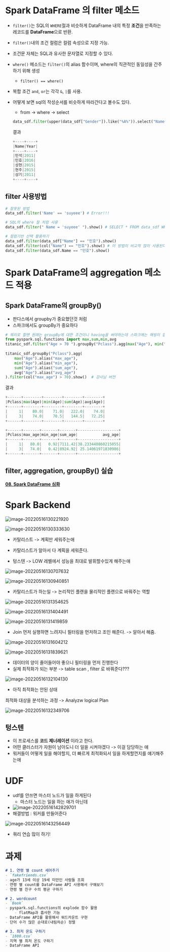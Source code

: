 # Spark DataFrame 의 filter 메소드

+ `filter()`는 SQL의 `WHERE`절과 비슷하게 DataFrame 내의 특정 **조건**을 만족하는 레코드를 **DataFrame**으로 반환.

+ `filter()`내의 조건 컬럼은 컬럼 속성으로 지정 가능. 
+ 조건문 자체는 SQL과 유사한 문자열로 지정할 수 있다.

+ `where()` 메소드는 `filter()`의 alias 함수이며, where의 직관적인 동일성을 간주하기 위해 생성
  - `filter() == where()`

+ 복합 조건 `and`, `or`는 각각 `&`, `|`를 사용.

+ 어떻게 보면 sql의 작성순서를 비슷하게 따라간다고 볼수도 있다.

  + from -> where -> select

  ```python
  data_sdf.filter(upper(data_sdf["Gender"]).like("%A%")).select("Name" , "Year").show()
  ```

  결과

  ```python
  +----+----+
  |Name|Year|
  +----+----+
  |민석|2011|
  |민호|2016|
  |성현|2015|
  |현주|2015|
  |상기|2011|
  +----+----+
  ```



## filter 사용방법

```python
# 잘못된 방법
data_sdf.filter('Name' == 'suyeee') # Error!!!

# SQL의 where 절 처럼 사용
data_sdf.filter(" Name = 'suyeee' ").show() # SELECT * FROM data_sdf WHERE Name = '민호';

# 컬럼기반 선택 활용하기
data_sdf.filter(data_sdf["Name"] == "민호").show()
data_sdf.filter(col("Name") == "민호").show() # 이 방법이 비교적 많이 사용된다.
data_sdf.filter(data_sdf.Name == "민호").show()
```



# Spark DataFrame의 aggregation 메소드 적용







## Spark DataFrame의 groupBy()

+ 판다스에서 groupby가 중요했던것 처럼
+ 스파크에서도 groupBy가 중요하다

```python
# 쿼리로 할땐 원래는 groupBy에 대한 조건이니 having을 써야하는데 스파크에는 해빙이 없다.!!!
from pyspark.sql.functions import max,sum,min,avg
titanic_sdf.filter("Age > 70 ").groupBy("Pclass").agg(max("Age"), min("Age"),sum("Age"),avg("Age")).show() # 내가 한 버전
 
titanic_sdf.groupBy("Pclass").agg(
    max("Age").alias("max_age"),
    min("Age").alias("min_age"),
    sum("Age").alias("sum_age"),
    avg("Age").alias("avg_age")
).filter(col("max_age") > 70).show()  # 강사님 버전
```

결과

```python
+------+--------+--------+--------+--------+
|Pclass|max(Age)|min(Age)|sum(Age)|avg(Age)|
+------+--------+--------+--------+--------+
|     1|    80.0|    71.0|   222.0|    74.0|
|     3|    74.0|    70.5|   144.5|   72.25|
+------+--------+--------+--------+--------+

+------+-------+-------+-------+------------------+
|Pclass|max_age|min_age|sum_age|           avg_age|
+------+-------+-------+-------+------------------+
|     1|   80.0|   0.92|7111.42|38.233440860215055|
|     3|   74.0|   0.42|8924.92| 25.14061971830986|
+------+-------+-------+-------+------------------+
```





## filter, aggregation, groupBy() 실습

[**08. Spark DataFrame 심화**](https://github.com/suyeee/todo_study/blob/0bbbad7fe36b267950a2de57aff009af7c5ba7e5/220516_s.assets/08.%20Spark%20DataFrame%20%20%EC%8B%AC%ED%99%94.ipynb)





# Spark Backend

![image-20220516130221920](220516.assets/image-20220516130221920.png)

![image-20220516130333630](220516.assets/image-20220516130333630.png)



+ 카탈리스트 -> 계획만 세워주는애
+ 카탈리스트가 알아서 다 계획을 세워준다.

+ 텅스텐 -> LOW 레벨에서 성능을 최대로 발휘할수있게 해주는애



![image-20220516130707632](220516.assets/image-20220516130707632.png)



![image-20220516130940851](220516.assets/image-20220516130940851.png)

+ 카탈리스트가 하는일 -> 논리적인 플랜을 물리적인 플랜으로 바꿔주는 역할



![image-20220516131354625](220516.assets/image-20220516131354625.png)

![image-20220516131404491](220516.assets/image-20220516131404491.png)

![image-20220516131419859](220516.assets/image-20220516131419859.png)

+ Join 먼저 실행하면 느려지니 필터링을 먼저하고 조인 해준다. -> 알아서 해줌.



![image-20220516131604212](220516.assets/image-20220516131604212.png)



![image-20220516131839621](220516.assets/image-20220516131839621.png)



+ 데이터의 양이 줄어들어야 좋으니 필터링을 먼저 진행한다
+ 실제 최적화가 되는 부분 -> table scan , filter 로 바꿔준다??? 



![image-20220516132104130](220516.assets/image-20220516132104130.png)

+ 아직 최적화는 안된 상태



최적화 대상을 분석하는 과정 -> Analyzw logical Plan

![image-20220516132349706](220516.assets/image-20220516132349706.png)



## 텅스텐

+ 이 프로세스를 **코드 제너레이션** 이라고 한다.
+ 어떤 클러스터가 자원이 남아도니 더 일을 시켜야겠다 -> 이걸 담당하는 애
+ 워커들이 어떻게 일을 해야할지, 더 빠르게 최적화되서 일을 하게할껀지를 얘기해주는애





# UDF

- udf를 안쓰면 마스터 노드가 일을 하게된다
  - 마스터 노드는 일을 하는 애가 아닌데
- ![image-20220516142829701](220516.assets/image-20220516142829701.png)
- 해결방법 : 워커를 만들어준다



![image-20220516143256449](220516.assets/image-20220516143256449.png)





+ 쿼리 연습 많이 하기!





# 과제

```markdown
# 1. 연령 별 count 세어주기
- `fakefriends.csv`
- age가 13세 이상 19세 미만인 사람들 조회
- 연령 별 count를 DataFrame API 사용해서 구해보기
- 연령 별 친구 수의 평균 구하기

# 2. wordcount
- `Book`
- pyspark.sql.functions의 explode 함수 활용
    - flatMap과 흡사한 기능
- DataFrame API를 활용해서 워드카운트 구현
- 단어 수가 많은 순대로(내림차순) 정렬

# 3. 최저 온도 구하기
- `1800.csv`
- 지역 별 최저 온도 구하기
- DataFrame API
```

